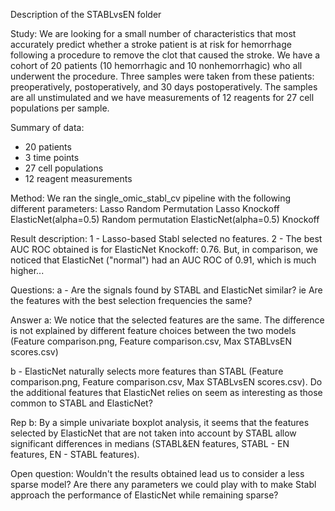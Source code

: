 Description of the STABLvsEN folder

Study:
We are looking for a small number of characteristics that most accurately predict whether a stroke patient is at risk for hemorrhage following a procedure to remove the clot that caused the stroke.
We have a cohort of 20 patients (10 hemorrhagic and 10 nonhemorrhagic) who all underwent the procedure. Three samples were taken from these patients: preoperatively, postoperatively, and 30 days postoperatively. 
The samples are all unstimulated and we have measurements of 12 reagents for 27 cell populations per sample.

Summary of data:
- 20 patients
- 3 time points
- 27 cell populations
- 12 reagent measurements

Method:
We ran the single_omic_stabl_cv pipeline with the following different parameters: 
Lasso Random Permutation
Lasso Knockoff
ElasticNet(alpha=0.5) Random permutation
ElasticNet(alpha=0.5) Knockoff

Result description:
1 - Lasso-based Stabl selected no features.
2 - The best AUC ROC obtained is for ElasticNet Knockoff: 0.76. But, in comparison, we noticed that ElasticNet ("normal") had an AUC ROC of 0.91, which is much higher...

Questions:
a - Are the signals found by STABL and ElasticNet similar? ie Are the features with the best selection frequencies the same?

Answer a: We notice that the selected features are the same. The difference is not explained by different feature choices between the two models (Feature comparison.png, Feature comparison.csv, Max STABLvsEN scores.csv)

b - ElasticNet naturally selects more features than STABL (Feature comparison.png, Feature comparison.csv, Max STABLvsEN scores.csv). Do the additional features that ElasticNet relies on seem as interesting as those common to STABL and ElasticNet?

Rep b: By a simple univariate boxplot analysis, it seems that the features selected by ElasticNet that are not taken into account by STABL allow significant differences in medians (STABL&EN features, STABL - EN features, EN - STABL features).

Open question: Wouldn't the results obtained lead us to consider a less sparse model? Are there any parameters we could play with to make Stabl approach the performance of ElasticNet while remaining sparse?

